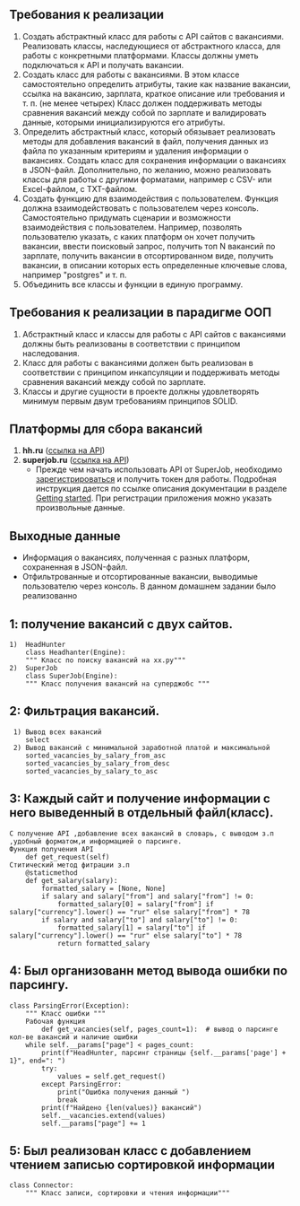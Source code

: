 ## Требования к реализации

1. Создать абстрактный класс для работы с API сайтов с вакансиями. Реализовать классы, наследующиеся от абстрактного класса, для работы с конкретными платформами. Классы должны уметь подключаться к API и получать вакансии.
2. Создать класс для работы с вакансиями. В этом классе самостоятельно определить атрибуты, такие как название вакансии, ссылка на вакансию, зарплата, краткое описание или требования и т. п. (не менее четырех) Класс должен поддерживать методы сравнения вакансий между собой по зарплате и валидировать данные, которыми инициализируются его атрибуты.
3. Определить абстрактный класс, который обязывает реализовать методы для добавления вакансий в файл, получения данных из файла по указанным критериям и удаления информации о вакансиях. Создать класс для сохранения информации о вакансиях в JSON-файл. Дополнительно, по желанию, можно реализовать классы для работы с другими форматами, например с CSV- или Excel-файлом, с TXT-файлом.
4. Создать функцию для взаимодействия с пользователем. Функция должна взаимодействовать с пользователем через консоль. Самостоятельно придумать сценарии и возможности взаимодействия с пользователем. Например, позволять пользователю указать, с каких платформ он хочет получить вакансии, ввести поисковый запрос, получить топ N вакансий по зарплате, получить вакансии в отсортированном виде, получить вакансии, в описании которых есть определенные ключевые слова, например "postgres" и т. п.
5. Объединить все классы и функции в единую программу.

## Требования к реализации в парадигме ООП

1. Абстрактный класс и классы для работы с API сайтов с вакансиями должны быть реализованы в соответствии с принципом наследования.
2. Класс для работы с вакансиями должен быть реализован в соответствии с принципом инкапсуляции и поддерживать методы сравнения вакансий между собой по зарплате.
3. Классы и другие сущности в проекте должны удовлетворять минимум первым двум требованиям принципов SOLID.

## Платформы для сбора вакансий

1. **hh.ru** ([ссылка на API](https://github.com/hhru/api/blob/master/docs/general.md))
2. **superjob.ru** ([ссылка на API](https://api.superjob.ru/))
    - Прежде чем начать использовать API от SuperJob, необходимо [зарегистрироваться](https://www.superjob.ru/auth/login/?returnUrl=https://api.superjob.ru/register/) и получить токен для работы. Подробная инструкция дается по ссылке описания документации в разделе [Getting started](https://api.superjob.ru/#gettin). При регистрации приложения можно указать произвольные данные.

## Выходные данные

- Информация о вакансиях, полученная с разных платформ, сохраненная в JSON-файл.
- Отфильтрованные и отсортированные вакансии, выводимые пользователю через консоль.
В данном домашнем задании было реализованно
## 1: получение вакансий с двух сайтов.
    1)  HeadHunter
        class Headhanter(Engine):
        """ Класс по поиску вакансий на хх.ру"""     
    2)  SuperJob
        class SuperJob(Engine):
        """ Класс получения вакансий на суперджобс """
        
## 2: Фильтрация вакансий.
     1) Вывод всех вакансий
        select
     2) Вывод вакансий с минимальной заработной платой и максимальной
        sorted_vacancies_by_salary_from_asc
        sorted_vacancies_by_salary_from_desc
        sorted_vacancies_by_salary_to_asc
    
## 3: Каждый сайт и получение информации с него выведенный в отдельный файл(класс).
    С получение API ,добавление всех вакансий в словарь, с выводом з.п ,удобный форматом,и информацией о парсинге.
    Функция получения API
        def get_request(self)
    Ститический метод фитрации з.п
        @staticmethod
        def get_salary(salary):
            formatted_salary = [None, None]
            if salary and salary["from"] and salary["from"] != 0:
                formatted_salary[0] = salary["from"] if salary["currency"].lower() == "rur" else salary["from"] * 78
            if salary and salary["to"] and salary["to"] != 0:
                formatted_salary[1] = salary["to"] if salary["currency"].lower() == "rur" else salary["to"] * 78
                return formatted_salary
       
## 4: Был организованн метод вывода ошибки по парсингу.
    class ParsingError(Exception):
        """ Класс ошибки """
        Рабочая функция 
            def get_vacancies(self, pages_count=1):  # вывод о парсинге кол-ве вакансий и наличие ошибки
        while self.__params["page"] < pages_count:
            print(f"HeadHunter, парсинг страницы {self.__params['page'] + 1}", end=": ")
            try:
                values = self.get_request()
            except ParsingError:
                print("Ошибка получения данный ")
                break
            print(f"Найдено {len(values)} вакансий")
            self.__vacancies.extend(values)
            self.__params["page"] += 1
            
## 5: Был реализован класс с добавлением чтением записью сортировкой информации
    class Connector:
        """ Класс записи, сортировки и чтения информации"""

